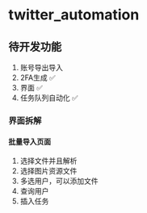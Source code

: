 # twitter_automation

## 待开发功能
1. 账号导出导入
2. 2FA生成 ✅
3. 界面 ✅
4. 任务队列自动化 ✅

### 界面拆解
#### 批量导入页面
1. 选择文件并且解析
2. 选择图片资源文件
3. 多选用户，可以添加文件
4. 查询用户
5. 插入任务

